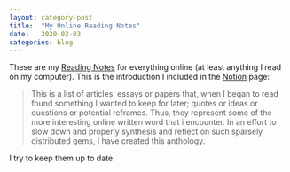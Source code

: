 ```yaml
---
layout: category-post
title:  "My Online Reading Notes"
date:   2020-03-03
categories: blog
---
```


These are my [Reading Notes](https://www.notion.so/Reading-Notes-11241d9832c84507a85519bc53170eaf) for everything online (at least anything I read on my computer). This is the introduction I included in the [Notion](https://www.notion.so/) page: 

> This is a list of articles, essays or papers that, when I began to read found something I wanted to keep for later; quotes or ideas or questions or potential reframes. Thus, they represent some of the more interesting online written word that i encounter. In an effort to slow down and properly synthesis and reflect on such sparsely distributed gems, I have created this anthology. 

I try to keep them up to date. 
